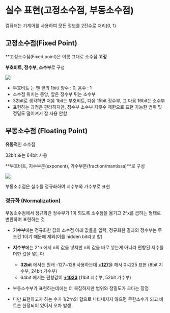 # 실수 표현(고정소수점, 부동소수점)

컴퓨터는 기계어를 사용하여 모든 정보를 2진수로 처리(0, 1)


## 고정소수점(Fixed Point)

**고정소수점(Fixed point)은 이름 그대로 소수점 **고정**

**부호비트, 정수부, 소수부**로 구성

![](https://user-images.githubusercontent.com/66757141/207578670-0d013e5e-103f-413e-9641-00424648466b.png)
- 부호비트 는 맨 앞의 1bit/ 양수 : 0, 음수 : 1
- 소수점 위치는 중앙, 앞은 정수부 뒤는 소수부
- 32bit로 생각하면 처음 1bit는 부호비트, 다음 15bit 정수부, 그 다음 16bit는 소수부
- 표현하는 과정은 편라히지만, 정수부 소수부 자릿수 제한으로 표현 가능한 범위 및 정밀도 떨어져서 잘 사용 안함


## 부동소수점 (Floating Point)

**유동적**인 소수점

32bit 또는 64bit 사용

**부호비트, 지수부분(exponent), 가수부분(fraction/mantissa)**로 구성

![](https://user-images.githubusercontent.com/66757141/207578698-d908f5eb-2ce8-4866-b7ae-3f81eaa3bed0.png)

부동소수점은 실수를 정규화하여 지수부와 가수부로 표현

### 정규화  (Normalization)

부동소수점에서 정규화란 정수부가 1이 되도록 소수점을 옮기고 2^x를 곱하는 형태로 변환하여 표현하는 것

- **가수부**에는 정규화한 값의 소수점 아래 값들을 입력, 정규화한 결과의 정수부는 무조건 1이기 때문에 제외(이를 hidden bit라고 함)
- **지수부**에는 2^n 에서 n의 값을 넣지만 n의 값을 바로 넣는게 아니라 편향된 지수를 더한 값을 넣는다 

    - **32bit** 에서는 원래 -127\~128 사용하는데 <U>**+127**</U>을 해서 0\~225 표현 (8bit 지수부, 24bit 가수부)
    - 64bit 에서는 편향값이 **<U>+1023**</U> (11bit 지수부, 52bit 가수부)
- 부동소수부가 표현하는데에는 더 복잡하지만 범위와 정밀도가 크다는 장점 
- 다만 표현하고자 하는 수가 1/2^n의 합으로 나타내지지 않으면 무한소수가 되고 비트는 한정되어 있어서 오차 발생
